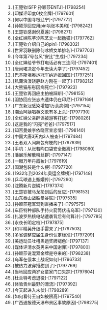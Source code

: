 
1. [王楚钦ISFP 孙颖莎ENTJ]-[1798254]
1. [印媒评印度0枚金牌]-[1797601]
1. [何以中国寻根辽宁]-[1797772]
1. [孙颖莎回应用pin哄张本美和]-[1798242]
1. [王楚钦感谢倪夏莲]-[1798271]
1. [全红婵陈芋汐陈艺文一起撸猫]-[1797762]
1. [王楚钦介绍自己的pin]-[1798302]
1. [世界羽联删除何冰娇女单排名]-[1797703]
1. [今年第7号台风“安比”生成]-[1797234]
1. [全红婵给爷爷打电话必有三连问]-[1797401]
1. [唐尚珺决定今年去读大学了]-[1797452]
1. [巴基斯坦奥运冠军纳迪姆回国]-[1797251]
1. [私藏浪漫饶静赵方刚在一起了]-[1798212]
1. [大熊猫彤彤因病死亡]-[1797923]
1. [王楚钦再回应主拍被踩断]-[1798155]
1. [羽协回应张志杰遗体仍在印尼]-[1797169]
1. [广东新冠感染增加1万余病例]-[1797154]
1. [潮汕阿姨唱英文歌有多上头]-[1797730]
1. [全红婵父亲辟谣被游客打扰]-[1798026]
1. [这是我的“闪亮”老爸]-[1797517]
1. [知否曼娘李依晓官宣恋情]-[1798140]
1. [中国大唐3天内3人被查]-[1797484]
1. [王者双人同舞包有梗的]-[1797939]
1. [手机：从张若昀口袋安全撤离]-[1798060]
1. [潘展乐解散粉丝群]-[1797147]
1. [一眼万年丹霞妆]-[1797619]
1. [国潮包装是什么梗]-[1797720]
1. [1932年到2024年奥运金牌榜]-[1797148]
1. [乒乓球遇上甄嬛传]-[1797290]
1. [沈腾新片逆鳞]-[1797374]
1. [王楚钦被马龙抡到后的反应]-[1798153]
1. [山东泰山战胜曼谷联]-[1797535]
1. [孙颖莎冠军驾到直播来了]-[1797575]
1. [车臣特种部队手持火箭筒伏击乌军]-[1797130]
1. [扎波罗热核电站遭袭背后有何算计]-[1797785]
1. [永夜长明定档]-[1797875]
1. [和平精英升级手雷来了]-[1797503]
1. [多省调整应届生身份认定标准]-[1797209]
1. [美运动员吐槽奥运奖牌褪色]-[1797137]
1. [媒体评清水英男来中国谢罪]-[1797800]
1. [孙颖莎说混双金牌是夺来的]-[1798238]
1. [乌军在俄本土战况如何]-[1796733]
1. [被热力波穿搭甜到了]-[1797769]
1. [当地回应两岁女童家门口失踪]-[1797604]
1. [杜兰特考虑退役]-[1797122]
1. [体验贵州最野的漂流]-[1797392]
1. [今天起进入末伏]-[1798289]
1. [如何看待王自如被限高]-[1797540]
1. [广西通报德天瀑布景区事故原因]-[1798275]